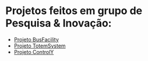 # Projetos feitos em grupo de Pesquisa & Inovação:

- [Projeto BusFacility](https://github.com/leticia-NCosta/TotemSystem)
- [Projeto TotemSystem](https://github.com/diegozn/busfacility)
- [Projeto ControlY](https://github.com/controlyproject)